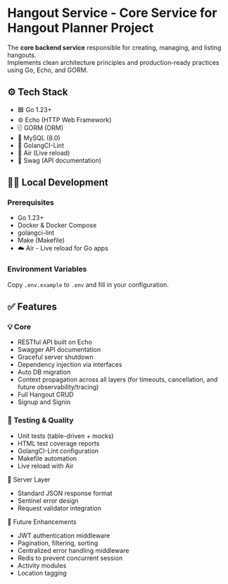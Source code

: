 # Hangout Service - Core Service for Hangout Planner Project

The **core backend service** responsible for creating, managing, and listing hangouts.  
Implements clean architecture principles and production-ready practices using Go, Echo, and GORM.

## ⚙️ Tech Stack

- 🟦 Go 1.23+
- ⚙️ Echo (HTTP Web Framework)
- 🗄️ GORM (ORM)
- 💾 MySQL (8.0)
- 🧪 GolangCI-Lint
- 🧰 Air (Live reload)
- 🧾 Swag (API documentation)

## 🏃‍♂️ Local Development

### Prerequisites

- Go 1.23+
- Docker & Docker Compose
- golangci-lint
- Make (Makefile)
- ☁️ Air - Live reload for Go apps

### Environment Variables

Copy `.env.example` to `.env` and fill in your configuration.

## ✅ Features

### 💡 Core

- RESTful API built on Echo
- Swagger API documentation
- Graceful server shutdown
- Dependency injection via interfaces
- Auto DB migration
- Context propagation across all layers (for timeouts, cancellation, and future observability/tracing)
- Full Hangout CRUD
- Signup and Signin

### 🧪 Testing & Quality

- Unit tests (table-driven + mocks)
- HTML test coverage reports
- GolangCI-Lint configuration
- Makefile automation
- Live reload with Air

🧰 Server Layer

- Standard JSON response format
- Sentinel error design
- Request validator integration

🧭 Future Enhancements

- JWT authentication middleware
- Pagination, filtering, sorting
- Centralized error handling middleware
- Redis to prevent concurrent session
- Activity modules
- Location tagging
